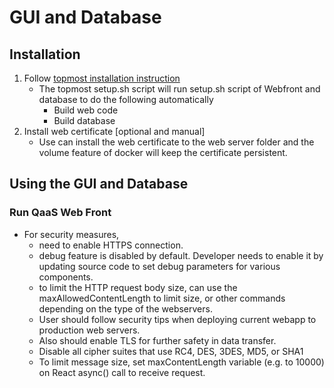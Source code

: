 GUI and Database
================

Installation
-------------------------
1. Follow [topmost installation instruction](../README.md)
   - The topmost setup.sh script will run setup.sh script of Webfront and database to do the following automatically
     - Build web code
     - Build database
2. Install web certificate [optional and manual]
   - Use can install the web certificate to the web server folder and the volume feature of docker will keep the certificate persistent.    

Using the GUI and Database
--------------------------

### Run QaaS Web Front
- For security measures,
  - need to enable HTTPS connection.
  - debug feature is disabled by default.  Developer needs to enable it by updating source code to set debug parameters for various components.
  - to limit the HTTP request body size, can use the maxAllowedContentLength to limit size, or other commands depending on the type of the webservers.
  - User should follow security tips when deploying current webapp to production web servers.
  - Also should enable TLS for further safety in data transfer.
  - Disable all cipher suites that use RC4, DES, 3DES, MD5, or SHA1
  - To limit message size, set maxContentLength variable (e.g. to 10000) on React async() call to receive request.
